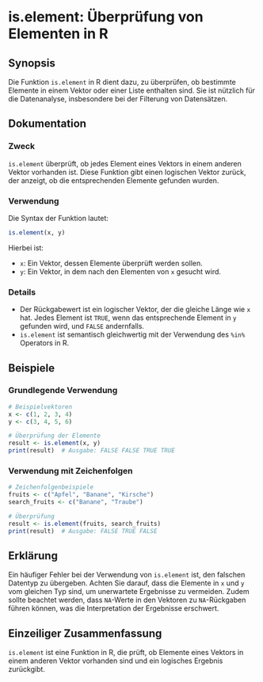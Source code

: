 <!--
Meta Description: # is.element: Überprüfung von Elementen in R ## Synopsis Die Funktion `is.element` in R dient dazu, zu überprüfen, ob bestimmte Elemente in einem Vekt...
Meta Keywords: element, der, die, ist, vektor
-->

# is.element: Überprüfung von Elementen in R

## Synopsis
Die Funktion `is.element` in R dient dazu, zu überprüfen, ob bestimmte Elemente in einem Vektor oder einer Liste enthalten sind. Sie ist nützlich für die Datenanalyse, insbesondere bei der Filterung von Datensätzen.

## Dokumentation
### Zweck
`is.element` überprüft, ob jedes Element eines Vektors in einem anderen Vektor vorhanden ist. Diese Funktion gibt einen logischen Vektor zurück, der anzeigt, ob die entsprechenden Elemente gefunden wurden.

### Verwendung
Die Syntax der Funktion lautet:

```R
is.element(x, y)
```

Hierbei ist:
- `x`: Ein Vektor, dessen Elemente überprüft werden sollen.
- `y`: Ein Vektor, in dem nach den Elementen von `x` gesucht wird.

### Details
- Der Rückgabewert ist ein logischer Vektor, der die gleiche Länge wie `x` hat. Jedes Element ist `TRUE`, wenn das entsprechende Element in `y` gefunden wird, und `FALSE` andernfalls.
- `is.element` ist semantisch gleichwertig mit der Verwendung des `%in%` Operators in R. 

## Beispiele
### Grundlegende Verwendung

```R
# Beispielvektoren
x <- c(1, 2, 3, 4)
y <- c(3, 4, 5, 6)

# Überprüfung der Elemente
result <- is.element(x, y)
print(result)  # Ausgabe: FALSE FALSE TRUE TRUE
```

### Verwendung mit Zeichenfolgen

```R
# Zeichenfolgenbeispiele
fruits <- c("Apfel", "Banane", "Kirsche")
search_fruits <- c("Banane", "Traube")

# Überprüfung
result <- is.element(fruits, search_fruits)
print(result)  # Ausgabe: FALSE TRUE FALSE
```

## Erklärung
Ein häufiger Fehler bei der Verwendung von `is.element` ist, den falschen Datentyp zu übergeben. Achten Sie darauf, dass die Elemente in `x` und `y` vom gleichen Typ sind, um unerwartete Ergebnisse zu vermeiden. Zudem sollte beachtet werden, dass `NA`-Werte in den Vektoren zu `NA`-Rückgaben führen können, was die Interpretation der Ergebnisse erschwert.

## Einzeiliger Zusammenfassung
`is.element` ist eine Funktion in R, die prüft, ob Elemente eines Vektors in einem anderen Vektor vorhanden sind und ein logisches Ergebnis zurückgibt.